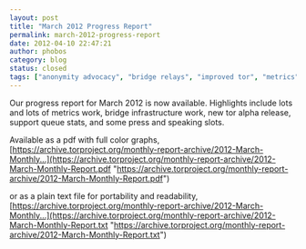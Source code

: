 ```yaml
---
layout: post
title: "March 2012 Progress Report"
permalink: march-2012-progress-report
date: 2012-04-10 22:47:21
author: phobos
category: blog
status: closed
tags: ["anonymity advocacy", "bridge relays", "improved tor", "metrics", "onionbox", "progress report", "torouter"]
---
```


Our progress report for March 2012 is now available. Highlights include lots and lots of metrics work, bridge infrastructure work, new tor alpha release, support queue stats, and some press and speaking slots.

Available as a pdf with full color graphs, [https://archive.torproject.org/monthly-report-archive/2012-March-Monthly...](https://archive.torproject.org/monthly-report-archive/2012-March-Monthly-Report.pdf "https://archive.torproject.org/monthly-report-archive/2012-March-Monthly-Report.pdf")

or as a plain text file for portability and readability, [https://archive.torproject.org/monthly-report-archive/2012-March-Monthly...](https://archive.torproject.org/monthly-report-archive/2012-March-Monthly-Report.txt "https://archive.torproject.org/monthly-report-archive/2012-March-Monthly-Report.txt")
